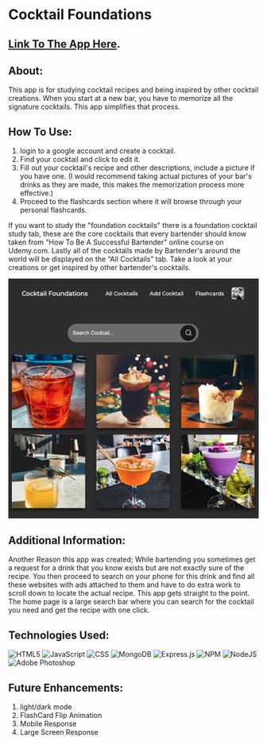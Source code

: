 # Cocktail Foundations

## [Link To The App Here](https://cocktail-foundations.herokuapp.com/cocktails "Cocktail Foundations").

## About:
This app is for studying cocktail recipes and being inspired by other cocktail creations. When you start at a new bar, you have to memorize all the signature cocktails. This app simplifies that process. 

## How To Use:
1. login to a google account and create a cocktail. 
2. Find your cocktail and click to edit it.
3. Fill out your cocktail's recipe and other descriptions, include a picture if you have one. (I would recommend taking actual pictures of your bar's drinks as they are made, this makes the memorization process more effective.) 
4. Proceed to the flashcards section where it will browse through your personal flashcards. 

If you want to study the "foundation cocktails" there is a foundation cocktail study tab, these are the core cocktails that every bartender should know taken from "How To Be A Successful Bartender" online course on Udemy.com. Lastly all of the cocktails made by Bartender's around the world will be displayed on the “All Cocktails” tab.  Take a look at your creations or get inspired by other bartender's cocktails. 

![alt text](./public/images/assets/rm_01.png)

## Additional Information:
Another Reason this app was created; While bartending you sometimes get a request for a drink that you know exists but are not exactly sure of the recipe. You then proceed to search on your phone for this drink and find all these websites with ads attached to them and have to do extra work to scroll down to locate the actual recipe. This app gets straight to the point. The home page is a large search bar where you can search for the cocktail you need and get the recipe with one click.

## Technologies Used:

![HTML5](https://img.shields.io/badge/html5-%23E34F26.svg?style=for-the-badge&logo=html5&logoColor=white)
![JavaScript](https://img.shields.io/badge/javascript-%23323330.svg?style=for-the-badge&logo=javascript&logoColor=%23F7DF1E)
![CSS](https://img.shields.io/badge/css3-%231572B6.svg?style=for-the-badge&logo=css3&logoColor=white)
![MongoDB](https://img.shields.io/badge/MongoDB-%234ea94b.svg?style=for-the-badge&logo=mongodb&logoColor=white)
![Express.js](https://img.shields.io/badge/express.js-%23404d59.svg?style=for-the-badge&logo=express&logoColor=%2361DAFB)
![NPM](https://img.shields.io/badge/NPM-%23000000.svg?style=for-the-badge&logo=npm&logoColor=white)
![NodeJS](https://img.shields.io/badge/node.js-6DA55F?style=for-the-badge&logo=node.js&logoColor=white)
![Adobe Photoshop](https://img.shields.io/badge/adobe%20photoshop-%2331A8FF.svg?style=for-the-badge&logo=adobe%20photoshop&logoColor=white)

                   
## Future Enhancements:

1. light/dark mode
2. FlashCard Flip Animation
3. Mobile Response
4. Large Screen Response



